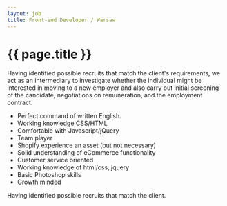 ```yaml
---
layout: job
title: Front-end Developer / Warsaw
---
```


# {{ page.title }}

Having identified possible recruits that match the client's requirements, we act as an intermediary to investigate whether the individual might be interested in moving to a new employer and also carry out initial screening of the candidate, negotiations on remuneration, and the employment contract.

* Perfect command of written English.
* Working knowledge CSS/HTML
* Comfortable with Javascript/jQuery
* Team player
* Shopify experience an asset (but not necessary)
* Solid understanding of eCommerce functionality
* Customer service oriented
* Working knowledge of html/css, jquery
* Basic Photoshop skills
* Growth minded

Having identified possible recruits that match the client.